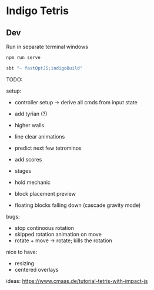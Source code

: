 # Indigo Tetris

## Dev

Run in separate terminal windows
```zsh
npm run serve
```
```zsh
sbt "~ fastOptJS;indigoBuild"
```

TODO:

setup:
- controller setup -> derive all cmds from input state
- add tyrian (?)

- higher walls
- line clear animations
- predict next few tetrominos
- add scores
- stages
- hold mechanic
- block placement preview
- floating blocks falling down (cascade gravity mode)

bugs:
- stop continoous rotation
- skipped rotation animation on move
- rotate + move -> rotate; kills the rotation


nice to have:
- resizing
- centered overlays

ideas: https://www.cmaas.de/tutorial-tetris-with-impact-js